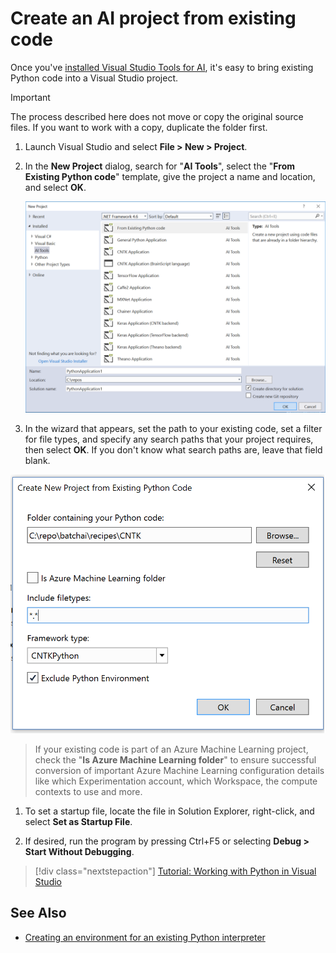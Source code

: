---
---
# Create an AI project from existing code

Once you've [installed Visual Studio Tools for AI](installation.md), it's easy to bring existing Python code into a Visual Studio project.

> [!Important]
>
> The process described here does not move or copy the original source files. If you want to work with a copy, duplicate the folder first.

1. Launch Visual Studio and select **File > New > Project**.

1. In the **New Project** dialog, search for "**AI Tools**", select the "**From Existing Python code**" template, give the project a name and location, and select **OK**.

    ![New Project from Existing Code, step 1](media\create-project-existing\new-ai-project.png)

1. In the wizard that appears, set the path to your existing code, set a filter for file types, and specify any search paths that your project requires, then select **OK**. If you don't know what search paths are, leave that field blank.

![New Project from Existing Code, step 2](media\create-project-existing\azurebatch-newproject.png)

> If your existing code is part of an Azure Machine Learning project, check the "**Is Azure Machine Learning folder**" to ensure successful conversion of important Azure Machine Learning configuration details like which Experimentation account, which Workspace, the compute contexts to use and more.

1. To set a startup file, locate the file in Solution Explorer, right-click, and select **Set as Startup File**.

1. If desired, run the program by pressing Ctrl+F5 or selecting **Debug > Start Without Debugging**.

> [!div class="nextstepaction"]
> [Tutorial: Working with Python in Visual Studio](../python/tutorial-working-with-python-in-visual-studio-step-00-installation.md)

## See Also

- [Creating an environment for an existing Python interpreter](../python/managing-python-environments-in-visual-studio.md#creating-an-environment-for-an-existing-interpreter)